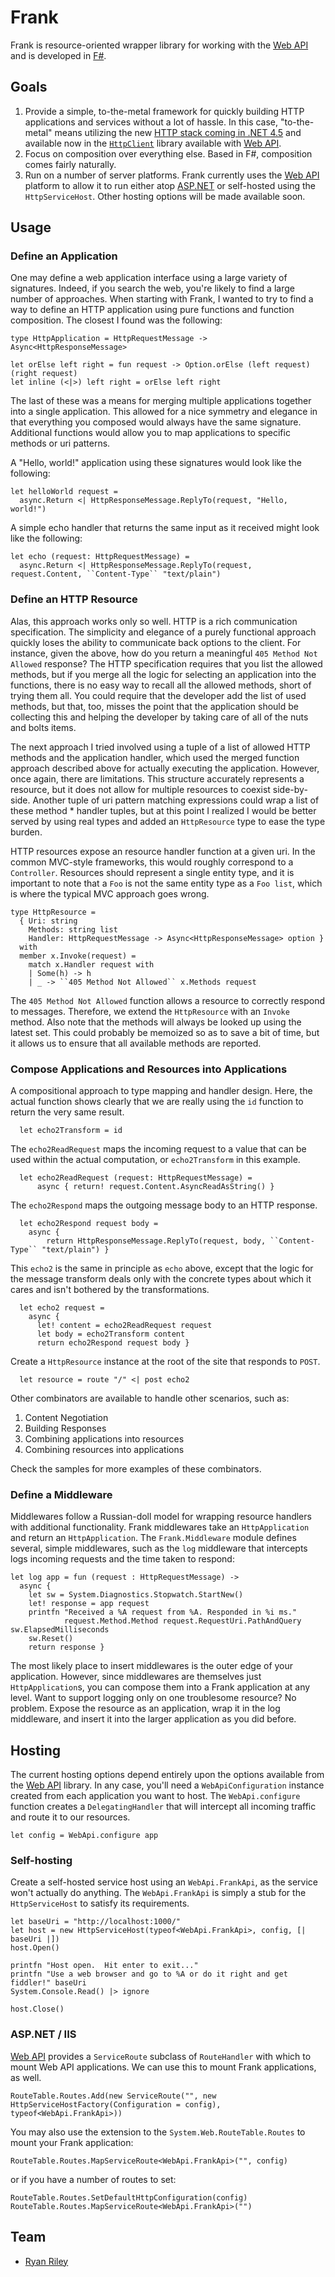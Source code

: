 # Frank

Frank is resource-oriented wrapper library for working with the [Web API](http://wcf.codeplex.com/) and is developed in [F#](http://fsharp.net/).

## Goals

1. Provide a simple, to-the-metal framework for quickly building HTTP applications and services without a lot of hassle. In this case, "to-the-metal" means utilizing the new [HTTP stack coming in .NET 4.5](http://msdn.microsoft.com/en-us/library/hh193585.aspx) and available now in the [`HttpClient`](http://nuget.org/List/Packages/HttpClient) library available with [Web API](http://nuget.org/List/Packages/WebApi.All).
2. Focus on composition over everything else. Based in F#, composition comes fairly naturally.
3. Run on a number of server platforms. Frank currently uses the [Web API](http://wcf.codeplex.com/) platform to allow it to run either atop [ASP.NET](http://asp.net/) or self-hosted using the `HttpServiceHost`. Other hosting options will be made available soon.

## Usage

### Define an Application

One may define a web application interface using a large variety of signatures.
Indeed, if you search the web, you're likely to find a large number of approaches.
When starting with Frank, I wanted to try to find a way to define an HTTP application
using pure functions and function composition. The closest I found was the following:

    type HttpApplication = HttpRequestMessage -> Async<HttpResponseMessage>
    
    let orElse left right = fun request -> Option.orElse (left request) (right request)
    let inline (<|>) left right = orElse left right

The last of these was a means for merging multiple applications together into a single
application. This allowed for a nice symmetry and elegance in that everything you composed
would always have the same signature. Additional functions would allow you to map
applications to specific methods or uri patterns.

A "Hello, world!" application using these signatures would look like the following:

    let helloWorld request =
      async.Return <| HttpResponseMessage.ReplyTo(request, "Hello, world!")

A simple echo handler that returns the same input as it received might look like the following:

    let echo (request: HttpRequestMessage) =
      async.Return <| HttpResponseMessage.ReplyTo(request, request.Content, ``Content-Type`` "text/plain")

### Define an HTTP Resource

Alas, this approach works only so well. HTTP is a rich communication specification.
The simplicity and elegance of a purely functional approach quickly loses the ability
to communicate back options to the client. For instance, given the above, how do you
return a meaningful `405 Method Not Allowed` response? The HTTP specification requires
that you list the allowed methods, but if you merge all the logic for selecting an
application into the functions, there is no easy way to recall all the allowed methods,
short of trying them all. You could require that the developer add the list of used
methods, but that, too, misses the point that the application should be collecting this
and helping the developer by taking care of all of the nuts and bolts items.

The next approach I tried involved using a tuple of a list of allowed HTTP methods and
the application handler, which used the merged function approach described above for
actually executing the application. However, once again, there are limitations. This
structure accurately represents a resource, but it does not allow for multiple resources
to coexist side-by-side. Another tuple of uri pattern matching expressions could wrap
a list of these method * handler tuples, but at this point I realized I would be better
served by using real types and added an `HttpResource` type to ease the type burden.

HTTP resources expose an resource handler function at a given uri.
In the common MVC-style frameworks, this would roughly correspond
to a `Controller`. Resources should represent a single entity type,
and it is important to note that a `Foo` is not the same entity
type as a `Foo list`, which is where the typical MVC approach goes wrong. 

    type HttpResource =
      { Uri: string
        Methods: string list
        Handler: HttpRequestMessage -> Async<HttpResponseMessage> option }
      with
      member x.Invoke(request) =
        match x.Handler request with
        | Some(h) -> h
        | _ -> ``405 Method Not Allowed`` x.Methods request

The ``405 Method Not Allowed`` function allows a resource to correctly respond to messages.
Therefore, we extend the `HttpResource` with an `Invoke` method.
Also note that the methods will always be looked up using the latest set. This could
probably be memoized so as to save a bit of time, but it allows us to ensure that all
available methods are reported.

### Compose Applications and Resources into Applications

A compositional approach to type mapping and handler design.
Here, the actual function shows clearly that we are really using
the `id` function to return the very same result.

      let echo2Transform = id

The `echo2ReadRequest` maps the incoming request to a value that can be used
within the actual computation, or `echo2Transform` in this example.

      let echo2ReadRequest (request: HttpRequestMessage) =
          async { return! request.Content.AsyncReadAsString() }

The `echo2Respond` maps the outgoing message body to an HTTP response.

      let echo2Respond request body =
        async {
            return HttpResponseMessage.ReplyTo(request, body, ``Content-Type`` "text/plain") }

This `echo2` is the same in principle as `echo` above, except that the
logic for the message transform deals only with the concrete types
about which it cares and isn't bothered by the transformations.

      let echo2 request =
        async {
          let! content = echo2ReadRequest request
          let body = echo2Transform content
          return echo2Respond request body }

Create a `HttpResource` instance at the root of the site that responds to `POST`.

      let resource = route "/" <| post echo2

Other combinators are available to handle other scenarios, such as:

1. Content Negotiation
2. Building Responses
3. Combining applications into resources
4. Combining resources into applications

Check the samples for more examples of these combinators.

### Define a Middleware

Middlewares follow a Russian-doll model for wrapping resource handlers with additional functionality. Frank middlewares take an `HttpApplication` and return an `HttpApplication`.
The `Frank.Middleware` module defines several, simple middlewares, such as the `log` middleware that intercepts logs incoming requests and the time taken to respond:

    let log app = fun (request : HttpRequestMessage) ->
      async {
        let sw = System.Diagnostics.Stopwatch.StartNew()
        let! response = app request
        printfn "Received a %A request from %A. Responded in %i ms."
                request.Method.Method request.RequestUri.PathAndQuery                                  sw.ElapsedMilliseconds
        sw.Reset()
        return response }

The most likely place to insert middlewares is the outer edge of your application. However, since middlewares are themselves just `HttpApplication`s, you can compose them into a Frank application at any level. Want to support logging only on one troublesome resource? No problem. Expose the resource as an application, wrap it in the log middleware, and insert it into the larger application as you did before.

## Hosting

The current hosting options depend entirely upon the options available from the
[Web API](http://wcf.codeplex.com/) library. In any case, you'll need a 
`WebApiConfiguration` instance created from each application you want to host.
The `WebApi.configure` function creates a `DelegatingHandler` that will intercept
all incoming traffic and route it to our resources.

    let config = WebApi.configure app

### Self-hosting

Create a self-hosted service host using an `WebApi.FrankApi`, as the service
won't actually do anything. The `WebApi.FrankApi` is simply a stub for the
`HttpServiceHost` to satisfy its requirements.

    let baseUri = "http://localhost:1000/"
    let host = new HttpServiceHost(typeof<WebApi.FrankApi>, config, [| baseUri |])
    host.Open()

    printfn "Host open.  Hit enter to exit..."
    printfn "Use a web browser and go to %A or do it right and get fiddler!" baseUri
    System.Console.Read() |> ignore

    host.Close()

### ASP.NET / IIS

[Web API](http://wcf.codeplex.com/) provides a `ServiceRoute` subclass of `RouteHandler`
with which to mount Web API applications. We can use this to mount Frank applications, as well.

    RouteTable.Routes.Add(new ServiceRoute("", new HttpServiceHostFactory(Configuration = config), typeof<WebApi.FrankApi>))

You may also use the extension to the `System.Web.RouteTable.Routes` to mount your Frank application:

    RouteTable.Routes.MapServiceRoute<WebApi.FrankApi>("", config)

or if you have a number of routes to set:

    RouteTable.Routes.SetDefaultHttpConfiguration(config)
    RouteTable.Routes.MapServiceRoute<WebApi.FrankApi>("")

## Team

* [Ryan Riley](http://codemav.com/panesofglass)
